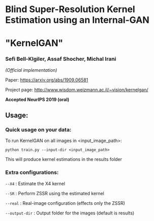 # Blind Super-Resolution Kernel Estimation using an Internal-GAN
# "KernelGAN"
### Sefi Bell-Klgiler, Assaf Shocher, Michal Irani 
*(Official implementation)*

Paper: https://arxiv.org/abs/1909.06581

Project page: http://www.wisdom.weizmann.ac.il/~vision/kernelgan/  

**Accepted NeurIPS 2019 (oral)**


## Usage:

### Quick usage on your data:  
To run KernelGAN on all images in <input_image_path>:

``` python train.py --input-dir <input_image_path> ```


This will produce kernel estimations in the results folder

### Extra configurations:  
```--X4``` : Estimate the X4 kernel

```--SR``` : Perform ZSSR using the estimated kernel

```--real``` : Real-image configuration (effects only the ZSSR)

```--output-dir``` : Output folder for the images (default is results)
